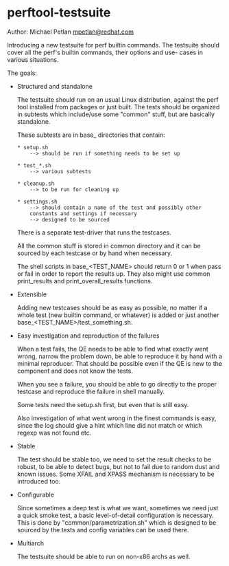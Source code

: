 # perftool-testsuite

Author: Michael Petlan <mpetlan@redhat.com>

Introducing a new testsuite for perf builtin commands. The testsuite
should cover all the perf's builtin commands, their options and use-
cases in various situations.


The goals:

  * Structured and standalone

	The testsuite should run on an usual Linux distribution, against
	the perf tool installed from packages or just built.   The tests
	should be organized in subtests  which include/use some "common"
	stuff, but are basically standalone.

	These subtests are in base_<subtest> directories that contain:

		* setup.sh
			--> should be run if something needs to be set up

		* test_*.sh
			--> various subtests

		* cleanup.sh
			--> to be run for cleaning up

		* settings.sh
			--> should contain a name of the test and possibly other
			constants and settings if necessary
			--> designed to be sourced

	There is a separate test-driver that runs the testcases.

	All the common stuff is stored in common directory and it can be
	sourced by each testcase or by hand when necessary.

	The shell scripts  in base_<TEST_NAME> should return 0 or 1 when
	pass or fail in order to report the results up.  They also might
	use common print_results and print_overall_results functions.


  * Extensible

	Adding new testcases should be as easy as possible, no matter if
	a whole test (new builtin command, or whatever) is added or just
	another base_<TEST_NAME>/test_something.sh.


  * Easy investigation and reproduction of the failures

	When a test fails,  the QE needs to be able to find what exactly
	went wrong, narrow the problem down,  be able to reproduce it by
	hand with a minimal reproducer.  That should be possible even if
	the QE is new to the component and does not know the tests.

	When you see a failure, you should be able to go directly to the
	proper testcase and reproduce the failure in shell manually.

	Some tests need the setup.sh first, but even that is still easy.

	Also investigation of what went wrong in the finest commands is
	easy, since the log should give a hint which line did not match
	or which regexp was not found etc.


  * Stable

	The test should be stable too, we need to set the result checks
	to be robust, to be able to detect bugs, but not to fail due to
	random dust and known issues. Some XFAIL and XPASS mechanism is
	necessary to be introduced too.


  * Configurable

	Since sometimes a deep test is what we want,  sometimes we need
	just a quick smoke test,  a basic level-of-detail configuration
	is necessary. This is done by "common/parametrization.sh" which
	is designed to be sourced by the tests and config variables can
	be used there.


  * Multiarch

	The testsuite should be able to run on non-x86 archs as well.


